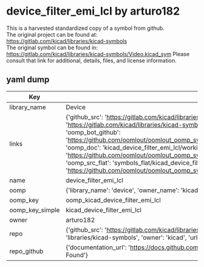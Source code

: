# device_filter_emi_lcl by arturo182  
This is a harvested standardized copy of a symbol from github.  
The original project can be found at:  
https://gitlab.com/kicad/libraries/kicad-symbols  
The original symbol can be found in:
https://gitlab.com/kicad/libraries/kicad-symbols/Video.kicad_sym
Please consult that link for additional, details, files, and license information.  
## yaml dump  
| Key | Value |  
| --- | --- |  
| library_name | Device |  
| links | {'github_src': 'https://gitlab.com/kicad/libraries/kicad-symbols/Video.kicad_sym', 'github_src_repo': 'https://gitlab.com/kicad/libraries/kicad-symbols', 'oomp_bot': 'kicad_device_filter_emi_lcl/working', 'oomp_bot_github': 'https://github.com/oomlout/oomlout_oomp_symbol_bot/tree/main/kicad_device_filter_emi_lcl/working', 'oomp_doc': 'kicad_device_filter_emi_lcl/working', 'oomp_doc_github': 'https://github.com/oomlout/oomlout_oomp_symbol_doc/tree/main/kicad_device_filter_emi_lcl/working', 'oomp_src_flat': 'symbols_flat/kicad_device_filter_emi_lcl/working', 'oomp_src_flat_github': 'https://github.com/oomlout/oomlout_oomp_symbol_src/tree/main/kicad_device_filter_emi_lcl/working'} |  
| name | device_filter_emi_lcl |  
| oomp | {'library_name': 'device', 'owner_name': 'kicad', 'symbol_name': 'device_filter_emi_lcl'} |  
| oomp_key | oomp_kicad_device_filter_emi_lcl |  
| oomp_key_simple | kicad_device_filter_emi_lcl |  
| owner | arturo182 |  
| repo | {'github_src': 'https://gitlab.com/kicad/libraries/kicad-symbols/Video.kicad_sym', 'name': 'libraries/kicad-symbols', 'owner': 'kicad', 'url': 'https://gitlab.com/kicad/libraries/kicad-symbols'} |  
| repo_github | {'documentation_url': 'https://docs.github.com/rest/repos/repos#get-a-repository', 'message': 'Not Found'} |  

